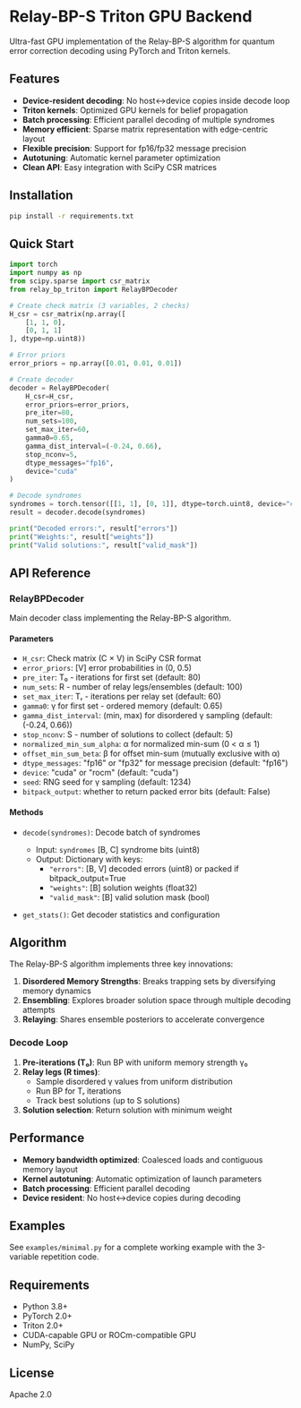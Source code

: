 # Relay-BP-S Triton GPU Backend

Ultra-fast GPU implementation of the Relay-BP-S algorithm for quantum error correction decoding using PyTorch and Triton kernels.

## Features

- **Device-resident decoding**: No host↔device copies inside decode loop
- **Triton kernels**: Optimized GPU kernels for belief propagation
- **Batch processing**: Efficient parallel decoding of multiple syndromes
- **Memory efficient**: Sparse matrix representation with edge-centric layout
- **Flexible precision**: Support for fp16/fp32 message precision
- **Autotuning**: Automatic kernel parameter optimization
- **Clean API**: Easy integration with SciPy CSR matrices

## Installation

```bash
pip install -r requirements.txt
```

## Quick Start

```python
import torch
import numpy as np
from scipy.sparse import csr_matrix
from relay_bp_triton import RelayBPDecoder

# Create check matrix (3 variables, 2 checks)
H_csr = csr_matrix(np.array([
    [1, 1, 0],
    [0, 1, 1]
], dtype=np.uint8))

# Error priors
error_priors = np.array([0.01, 0.01, 0.01])

# Create decoder
decoder = RelayBPDecoder(
    H_csr=H_csr,
    error_priors=error_priors,
    pre_iter=80,
    num_sets=100,
    set_max_iter=60,
    gamma0=0.65,
    gamma_dist_interval=(-0.24, 0.66),
    stop_nconv=5,
    dtype_messages="fp16",
    device="cuda"
)

# Decode syndromes
syndromes = torch.tensor([[1, 1], [0, 1]], dtype=torch.uint8, device="cuda")
result = decoder.decode(syndromes)

print("Decoded errors:", result["errors"])
print("Weights:", result["weights"])
print("Valid solutions:", result["valid_mask"])
```

## API Reference

### RelayBPDecoder

Main decoder class implementing the Relay-BP-S algorithm.

#### Parameters

- `H_csr`: Check matrix (C × V) in SciPy CSR format
- `error_priors`: [V] error probabilities in (0, 0.5)
- `pre_iter`: T₀ - iterations for first set (default: 80)
- `num_sets`: R - number of relay legs/ensembles (default: 100)
- `set_max_iter`: Tᵣ - iterations per relay set (default: 60)
- `gamma0`: γ for first set - ordered memory (default: 0.65)
- `gamma_dist_interval`: (min, max) for disordered γ sampling (default: (-0.24, 0.66))
- `stop_nconv`: S - number of solutions to collect (default: 5)
- `normalized_min_sum_alpha`: α for normalized min-sum (0 < α ≤ 1)
- `offset_min_sum_beta`: β for offset min-sum (mutually exclusive with α)
- `dtype_messages`: "fp16" or "fp32" for message precision (default: "fp16")
- `device`: "cuda" or "rocm" (default: "cuda")
- `seed`: RNG seed for γ sampling (default: 1234)
- `bitpack_output`: whether to return packed error bits (default: False)

#### Methods

- `decode(syndromes)`: Decode batch of syndromes
  - Input: `syndromes` [B, C] syndrome bits (uint8)
  - Output: Dictionary with keys:
    - `"errors"`: [B, V] decoded errors (uint8) or packed if bitpack_output=True
    - `"weights"`: [B] solution weights (float32)
    - `"valid_mask"`: [B] valid solution mask (bool)

- `get_stats()`: Get decoder statistics and configuration

## Algorithm

The Relay-BP-S algorithm implements three key innovations:

1. **Disordered Memory Strengths**: Breaks trapping sets by diversifying memory dynamics
2. **Ensembling**: Explores broader solution space through multiple decoding attempts
3. **Relaying**: Shares ensemble posteriors to accelerate convergence

### Decode Loop

1. **Pre-iterations (T₀)**: Run BP with uniform memory strength γ₀
2. **Relay legs (R times)**:
   - Sample disordered γ values from uniform distribution
   - Run BP for Tᵣ iterations
   - Track best solutions (up to S solutions)
3. **Solution selection**: Return solution with minimum weight

## Performance

- **Memory bandwidth optimized**: Coalesced loads and contiguous memory layout
- **Kernel autotuning**: Automatic optimization of launch parameters
- **Batch processing**: Efficient parallel decoding
- **Device resident**: No host↔device copies during decoding

## Examples

See `examples/minimal.py` for a complete working example with the 3-variable repetition code.

## Requirements

- Python 3.8+
- PyTorch 2.0+
- Triton 2.0+
- CUDA-capable GPU or ROCm-compatible GPU
- NumPy, SciPy

## License

Apache 2.0
